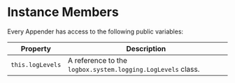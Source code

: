 # Instance Members

Every Appender has access to the following public variables:

| Property | Description |
| --- | --- |
| `this.logLevels` | A reference to the `logbox.system.logging.LogLevels` class. |

